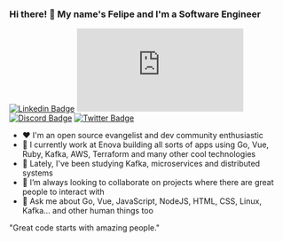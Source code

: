 ### Hi there! 👋 My name's Felipe and I'm a Software Engineer
[![Linkedin Badge](https://img.shields.io/badge/-felipeasandrade-0073b1?style=flat-rounded-square&logo=Linkedin&logoColor=white&link=https://www.linkedin.com/in/felipeasandrade)](https://www.linkedin.com/in/felipeasandrade)
[![Gmail Badge](https://img.shields.io/badge/--white?style=social&label=&#847;fasa.work@gmail.com&logo=Gmail&logoColor=c14438&link=mailto:fasa.work@gmail.com)](mailto:fasa.work@gmail.com)
[![Discord Badge](https://img.shields.io/badge/Felipe%20Andrade-1327-7289da?style=flat-rounded-square&logo=Discord&logoColor=7289da&labelColor=4f545c)](https://discord.com)
[![Twitter Badge](https://img.shields.io/twitter/follow/kaisensan?style=social)](https://twitter.com/kaisensan)

- ❤ I'm an open source evangelist and dev community enthusiastic
- 🔭 I currently work at Enova building all sorts of apps using Go, Vue, Ruby, Kafka, AWS, Terraform and many other cool technologies
- 🌱 Lately, I've been studying Kafka, microservices and distributed systems
- 👯 I’m always looking to collaborate on projects where there are great people to interact with
- 💬 Ask me about Go, Vue, JavaScript, NodeJS, HTML, CSS, Linux, Kafka... and other human things too

"Great code starts with amazing people."


<!--
**Kaisen-san/Kaisen-san** is a ✨ _special_ ✨ repository because its `README.md` (this file) appears on your GitHub profile.

Here are some ideas to get you started:

- 🔭 I’m currently working on ...
- 🌱 I’m currently learning ...
- 👯 I’m looking to collaborate on ...
- 🤔 I’m looking for help with ...
- 💬 Ask me about ...
- 📫 How to reach me: ...
- 😄 Pronouns: ...
- ⚡ Fun fact: ...
-->
